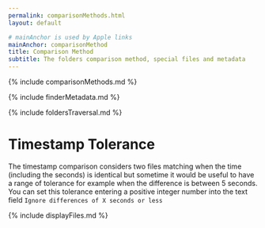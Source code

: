 ```yaml
---
permalink: comparisonMethods.html
layout: default

# mainAnchor is used by Apple links
mainAnchor: comparisonMethod
title: Comparison Method
subtitle: The folders comparison method, special files and metadata
---
```


{% include comparisonMethods.md %}

{% include finderMetadata.md %}

{% include foldersTraversal.md %}


# Timestamp Tolerance

The timestamp comparison considers two files matching when the time (including the seconds) is identical but sometime it would be useful to have a range of tolerance for example when the difference is between 5 seconds.  
You can set this tolerance entering a positive integer number into the text field `Ignore differences of X seconds or less`

{% include displayFiles.md %}
